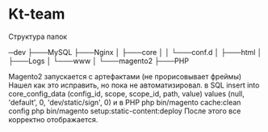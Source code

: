 # Kt-team
Структура папок

─dev
 ├───MySQL
 ├───Nginx
 │   ├───core
 │   │   └───conf.d
 │   ├───html
 │   ├───Logs
 │   └───www
 │       └───magento2
 ├───PHP

Magento2 запускается с артефактами (не прорисовывает фреймы)
Нашел как это исправить, но пока не автоматизировал.
в SQL
insert into core_config_data (config_id, scope, scope_id, path, value) values (null, 'default', 0, 'dev/static/sign', 0)
и в PHP
php bin/magento cache:clean config
php bin/magento setup:static-content:deploy
После этого все корректно отображается.
